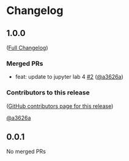 # Changelog

<!-- <START NEW CHANGELOG ENTRY> -->

## 1.0.0

([Full Changelog](https://github.com/team-monolith-product/jupyterlab-reset-fixer/compare/v0.0.1...789fe236d46fc7dad6ab7e94ed6f94146902cdc6))

### Merged PRs

- feat: update to jupyter lab 4 [#2](https://github.com/team-monolith-product/jupyterlab-reset-fixer/pull/2) ([@a3626a](https://github.com/a3626a))

### Contributors to this release

([GitHub contributors page for this release](https://github.com/team-monolith-product/jupyterlab-reset-fixer/graphs/contributors?from=2022-07-05&to=2022-10-08&type=c))

[@a3626a](https://github.com/search?q=repo%3Ateam-monolith-product%2Fjupyterlab-reset-fixer+involves%3Aa3626a+updated%3A2022-07-05..2022-10-08&type=Issues)

<!-- <END NEW CHANGELOG ENTRY> -->

## 0.0.1

No merged PRs
